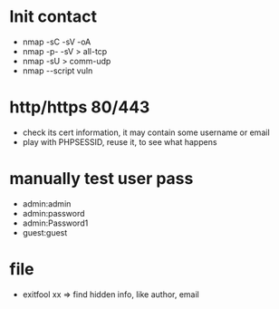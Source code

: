 # Init contact
- nmap -sC -sV -oA <name> <ip>
- nmap -p- -sV <ip> > all-tcp
- nmap -sU <ip> > comm-udp
- nmap --script vuln <ip>

# http/https 80/443
- check its cert information, it may contain some username or email
- play with PHPSESSID, reuse it, to see what happens

# manually test user pass
- admin:admin
- admin:password
- admin:Password1
- guest:guest

# file 
- exitfool xx => find hidden info, like author, email
